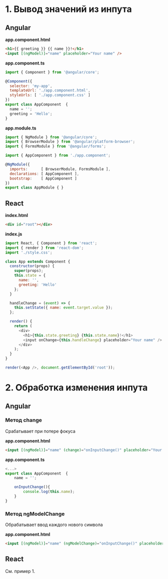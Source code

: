 # 1. Вывод значений из инпута

## Angular

**app.component.html**
```html
<h1>{{ greeting }} {{ name }}!</h1>
<input [(ngModel)]="name" placeholder="Your name" />
```

**app.component.ts**
```javascript
import { Component } from '@angular/core';

@Component({
  selector: 'my-app',
  templateUrl: './app.component.html',
  styleUrls: [ './app.component.css' ]
})
export class AppComponent  {
  name = '';
  greeting = 'Hello';
}
```

**app.module.ts**
```javascript
import { NgModule } from '@angular/core';
import { BrowserModule } from '@angular/platform-browser';
import { FormsModule } from '@angular/forms';

import { AppComponent } from './app.component';

@NgModule({
  imports:      [ BrowserModule, FormsModule ],
  declarations: [ AppComponent ],
  bootstrap:    [ AppComponent ]
})
export class AppModule { }
```

## React

**index.html**
```html
<div id="root"></div>
```

**index.js**
```javascript
import React, { Component } from 'react';
import { render } from 'react-dom';
import './style.css';

class App extends Component {
  constructor(props) {
    super(props);
    this.state = {
      name: '',
      greeting: 'Hello'
    };
  }

  handleChange = (event) => {
    this.setState({ name: event.target.value });
  };

  render() {
    return (
      <div>
        <h1>{this.state.greeting} {this.state.name}!</h1>
        <input onChange={this.handleChange} placeholder="Your name" />
      </div>
    );
  }
}

render(<App />, document.getElementById('root'));
```

# 2. Обработка изменения инпута

## Angular

### Метод change

Срабатывает при потере фокуса

**app.component.html**
```html
<input [(ngModel)]="name" (change)="onInputChange()" placeholder="Your name" />
```

**app.component.ts**
```javascript
<...>
export class AppComponent  {
    name = '';

    onInputChange(){
        console.log(this.name);
    }
}
```

### Метод ngModelChange

Обрабатывает ввод каждого нового символа

**app.component.html**
```html
<input [(ngModel)]="name" (ngModelChange)="onInputChange()" placeholder="Your name" />
```

## React

См. пример 1.


